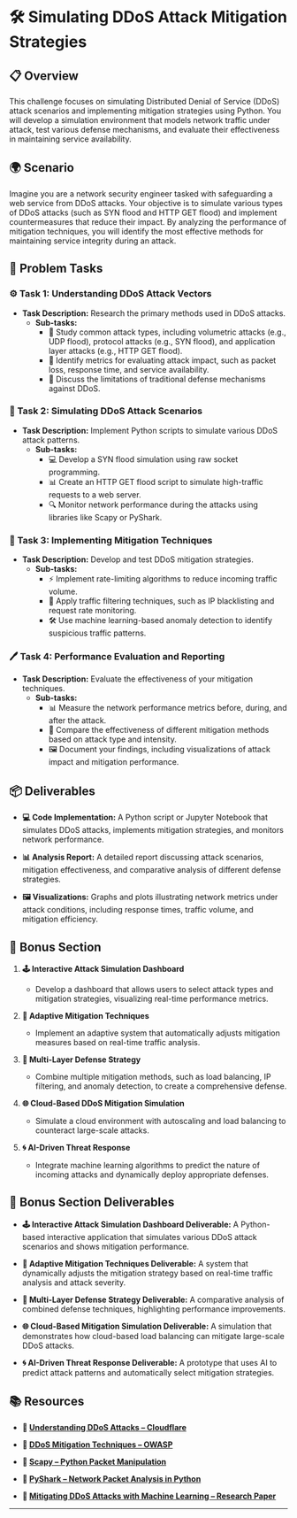 # 🛠️ Simulating DDoS Attack Mitigation Strategies

## 📋 Overview
This challenge focuses on simulating Distributed Denial of Service (DDoS) attack scenarios and implementing mitigation strategies using Python. You will develop a simulation environment that models network traffic under attack, test various defense mechanisms, and evaluate their effectiveness in maintaining service availability.

## 🌍 Scenario
Imagine you are a network security engineer tasked with safeguarding a web service from DDoS attacks. Your objective is to simulate various types of DDoS attacks (such as SYN flood and HTTP GET flood) and implement countermeasures that reduce their impact. By analyzing the performance of mitigation techniques, you will identify the most effective methods for maintaining service integrity during an attack.

## 📝 Problem Tasks

### ⚙️ Task 1: Understanding DDoS Attack Vectors
- **Task Description:** Research the primary methods used in DDoS attacks.
  - **Sub-tasks:**
    - 📐 Study common attack types, including volumetric attacks (e.g., UDP flood), protocol attacks (e.g., SYN flood), and application layer attacks (e.g., HTTP GET flood).
    - 🧮 Identify metrics for evaluating attack impact, such as packet loss, response time, and service availability.
    - 🔧 Discuss the limitations of traditional defense mechanisms against DDoS.

### 🔬 Task 2: Simulating DDoS Attack Scenarios
- **Task Description:** Implement Python scripts to simulate various DDoS attack patterns.
  - **Sub-tasks:**
    - 💻 Develop a SYN flood simulation using raw socket programming.
    - 📊 Create an HTTP GET flood script to simulate high-traffic requests to a web server.
    - 🔍 Monitor network performance during the attacks using libraries like Scapy or PyShark.

### 🔧 Task 3: Implementing Mitigation Techniques
- **Task Description:** Develop and test DDoS mitigation strategies.
  - **Sub-tasks:**
    - ⚡ Implement rate-limiting algorithms to reduce incoming traffic volume.
    - 🔄 Apply traffic filtering techniques, such as IP blacklisting and request rate monitoring.
    - 🛠️ Use machine learning-based anomaly detection to identify suspicious traffic patterns.

### 🖊️ Task 4: Performance Evaluation and Reporting
- **Task Description:** Evaluate the effectiveness of your mitigation techniques.
  - **Sub-tasks:**
    - 📊 Measure the network performance metrics before, during, and after the attack.
    - 📝 Compare the effectiveness of different mitigation methods based on attack type and intensity.
    - 🖼️ Document your findings, including visualizations of attack impact and mitigation performance.

## 📦 Deliverables
- **💻 Code Implementation:**
  A Python script or Jupyter Notebook that simulates DDoS attacks, implements mitigation strategies, and monitors network performance.

- **📊 Analysis Report:**
  A detailed report discussing attack scenarios, mitigation effectiveness, and comparative analysis of different defense strategies.

- **🖼️ Visualizations:**
  Graphs and plots illustrating network metrics under attack conditions, including response times, traffic volume, and mitigation efficiency.

## 🎁 Bonus Section
1. **🕹️ Interactive Attack Simulation Dashboard**
   - Develop a dashboard that allows users to select attack types and mitigation strategies, visualizing real-time performance metrics.

2. **🧮 Adaptive Mitigation Techniques**
   - Implement an adaptive system that automatically adjusts mitigation measures based on real-time traffic analysis.

3. **🔄 Multi-Layer Defense Strategy**
   - Combine multiple mitigation methods, such as load balancing, IP filtering, and anomaly detection, to create a comprehensive defense.

4. **🌐 Cloud-Based DDoS Mitigation Simulation**
   - Simulate a cloud environment with autoscaling and load balancing to counteract large-scale attacks.

5. **🌀 AI-Driven Threat Response**
   - Integrate machine learning algorithms to predict the nature of incoming attacks and dynamically deploy appropriate defenses.

## 🏅 Bonus Section Deliverables
- **🕹️ Interactive Attack Simulation Dashboard Deliverable:**
  A Python-based interactive application that simulates various DDoS attack scenarios and shows mitigation performance.

- **🧮 Adaptive Mitigation Techniques Deliverable:**
  A system that dynamically adjusts the mitigation strategy based on real-time traffic analysis and attack severity.

- **🔄 Multi-Layer Defense Strategy Deliverable:**
  A comparative analysis of combined defense techniques, highlighting performance improvements.

- **🌐 Cloud-Based Mitigation Simulation Deliverable:**
  A simulation that demonstrates how cloud-based load balancing can mitigate large-scale DDoS attacks.

- **🌀 AI-Driven Threat Response Deliverable:**
  A prototype that uses AI to predict attack patterns and automatically select mitigation strategies.

## 📚 Resources

- **🔗 [Understanding DDoS Attacks – Cloudflare](https://www.cloudflare.com/learning/ddos/what-is-a-ddos-attack/)**

- **🔗 [DDoS Mitigation Techniques – OWASP](https://owasp.org/www-project-top-ten/)**

- **🔗 [Scapy – Python Packet Manipulation](https://scapy.net/)**

- **🔗 [PyShark – Network Packet Analysis in Python](https://github.com/KimiNewt/pyshark)**

- **🔗 [Mitigating DDoS Attacks with Machine Learning – Research Paper](https://arxiv.org/abs/2103.01149)**

---

